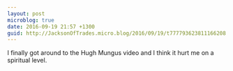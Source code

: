 ```yaml
---
layout: post
microblog: true
date: 2016-09-19 21:57 +1300
guid: http://JacksonOfTrades.micro.blog/2016/09/19/t777793623811166208.html
---
```

I finally got around to the Hugh Mungus video and I think it hurt me on a spiritual level.
